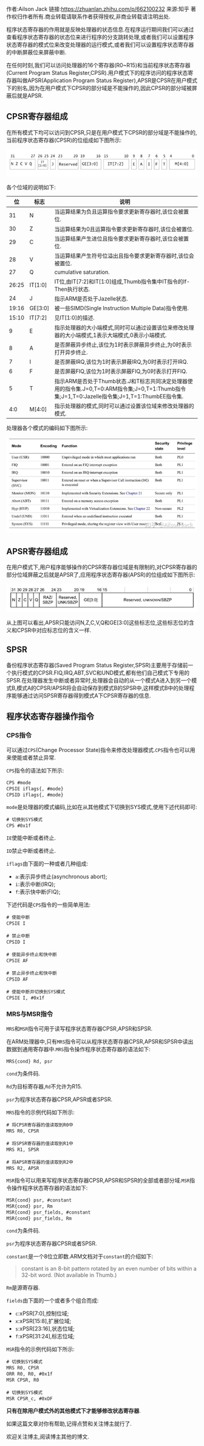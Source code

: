 作者:Ailson Jack
链接:https://zhuanlan.zhihu.com/p/662100232
来源:知乎
著作权归作者所有.商业转载请联系作者获得授权,非商业转载请注明出处.



程序状态寄存器的作用就是反映处理器的状态信息.在程序运行期间我们可以通过查看程序状态寄存器的状态位来进行程序的分支跳转处理,或者我们可以设置程序状态寄存器的模式位来改变处理器的运行模式,或者我们可以设置程序状态寄存器的中断屏蔽位来屏蔽中断.

在任何时刻,我们可以访问处理器的16个寄存器(R0~R15)和当前程序状态寄存器(Current Program Status Register,CPSR).用户模式下的程序访问的程序状态寄存器叫做APSR(Application Program Status Register),APSR是CPSR在用户模式下的别名,因为在用户模式下CPSR的部分域是不能操作的,因此CPSR的部分域被屏蔽后就是APSR.

## **CPSR寄存器组成** 

在所有模式下均可以访问到CPSR,只是在用户模式下CPSR的部分域是不能操作的,当前程序状态寄存器(CPSR)的位组成如下图所示:

![img](pic/v2-68c99cda10e91b2d4ba9a6f99f044681_720w.png)

各个位域的说明如下:

| 位    | 标志    | 说明                                                         |
| ----- | ------- | ------------------------------------------------------------ |
| 31    | N       | 当运算结果为负且运算指令要求更新寄存器时,该位会被置位.     |
| 30    | Z       | 当运算结果为0且运算指令要求更新寄存器时,该位会被置位.      |
| 29    | C       | 当运算结果产生进位且指令要求更新寄存器时,该位会被置位.     |
| 28    | V       | 当运算结果产生符号位溢出且指令要求更新寄存器时,该位会被置位. |
| 27    | Q       | cumulative saturation.                                      |
| 26:25 | IT[1:0] | IT位,由IT[7:2]和IT[1:0]组成,Thumb指令集中IT指令的If-Then执行状态. |
| 24    | J       | 指示ARM是否处于Jazelle状态.                                 |
| 19:16 | GE[3:0] | 被一些SIMD(Single Instruction Multiple Data)指令使用.     |
| 15:10 | IT[7:2] | 见IT[1:0]的描述.                                            |
| 9     | E       | 指示处理器的大小端模式,同时可以通过设置该位来修改处理器的大小端模式,1表示大端模式,0表示小端模式. |
| 8     | A       | 是否屏蔽异步终止,该位为1时表示屏蔽异步终止,为0时表示打开异步终止. |
| 7     | I       | 是否屏蔽IRQ,该位为1时表示屏蔽IRQ,为0时表示打开IRQ.        |
| 6     | F       | 是否屏蔽FIQ,该位为1时表示屏蔽FIQ,为0时表示打开FIQ.        |
| 5     | T       | 指示ARM是否处于Thumb状态.J和T标志共同决定处理器使用的指令集.J=0,T=0:ARM指令集;J=0,T=1:Thumb指令集;J=1,T=0:Jazelle指令集;J=1,T=1:ThumbEE指令集. |
| 4:0   | M[4:0]  | 指示处理器的模式,同时可以通过设置该位域来修改处理器的模式. |

处理器各个模式的编码如下图所示:

![img](pic/v2-f5d4dbd591d0eb2434047d96e5658954_720w.jpg)

## **APSR寄存器组成** 

在用户模式下,用户程序能够操作的CPSR寄存器位域是有限制的,对CPSR寄存器的部分位域屏蔽之后就是APSR了,应用程序状态寄存器(APSR)的位组成如下图所示:

![img](pic/v2-73b6540dd1be5eac6fee2f1773d84999_720w.png)

从上图可以看出,APSR只能访问N,Z,C,V,Q和GE[3:0]这些标志位,这些标志位的含义和CPSR中对应标志位的含义一样.

## **SPSR** 

备份程序状态寄存器(Saved Program Status Register,SPSR)主要用于存储前一个执行模式的CPSR.FIQ,IRQ,ABT,SVC和UND模式,都有他们自己模式下专用的SPSR.在处理器发生中断或者异常时,处理器会自动的从一个模式A进入到另一个模式B,模式A的CPSR/APSR将会自动保存到模式B的SPSR中,这样模式B中的处理程序能够通过访问SPSR寄存器得到模式A下CPSR寄存器的信息.

## **程序状态寄存器操作指令** 

### **CPS指令**

可以通过`CPS`(Change Processor State)指令来修改处理器模式.`CPS`指令也可以用来使能或者禁止异常.

`CPS`指令的语法如下所示:

```assembly
CPS #mode
CPSIE iflags{, #mode}
CPSID iflags{, #mode}
```

`mode`是处理器的模式编码,比如在从其他模式下切换到SYS模式,使用下述代码即可:

```assembly
# 切换到SYS模式
CPS #0x1f
```

`IE`使能中断或者终止.

`ID`禁止中断或者终止.

`iflags`由下面的一种或者几种组成:

- `a`:表示异步终止(asynchronous abort);
- `i`:表示中断(IRQ);
- `f`:表示快中断(FIQ);

下述代码是`CPS`指令的一些简单用法:

```assembly
# 使能中断
CPSIE I

# 禁止中断
CPSID I

# 使能异步终止和快中断
CPSIE AF

# 禁止异步终止和快中断
CPSID AF

# 使能中断并切换到SYS模式
CPSIE I, #0x1f
```

### **MRS与MSR指令**

`MRS`和`MSR`指令可用于读写程序状态寄存器CPSR,APSR和SPSR.

在ARM处理器中,只有`MRS`指令可以从程序状态寄存器CPSR,APSR和SPSR中读出数据到通用寄存器中.`MRS`指令操作程序状态寄存器的语法如下:

```assembly
MRS{cond} Rd, psr
```

`cond`为条件码.

`Rd`为目标寄存器,`Rd`不允许为R15.

`psr`为程序状态寄存器CPSR,APSR或者SPSR.

`MRS`指令的示例代码如下所示:

```assembly
# 将CPSR寄存器的值读取到R0中
MRS R0, CPSR

# 将SPSR寄存器的值读取到R1中
MRS R1, SPSR

# 将APSR寄存器的值读取到R2中
MRS R2, APSR
```

`MSR`指令可以用来写程序状态寄存器CPSR,APSR和SPSR的全部或者部分域.`MSR`指令操作程序状态寄存器的语法如下:

```assembly
MSR{cond} psr, #constant
MSR{cond} psr, Rm
MSR{cond} psr_fields, #constant
MSR{cond} psr_fields, Rm
```

`cond`为条件码.

`psr`为程序状态寄存器CPSR或者SPSR.

`constant`是一个8位立即数.ARM文档对于`constant`的介绍如下:

>  constant is an 8-bit pattern rotated by an even number of bits within a 32-bit word. (Not available in Thumb.)

`Rm`是源寄存器.

`fields`由下面的一个或者多个组合而成:

- `c`:xPSR[7:0],控制位域;
- `x`:xPSR[15:8],扩展位域;
- `s`:xPSR[23:16],状态位域;
- `f`:xPSR[31:24],标志位域;

`MSR`指令的示例代码如下所示:

```assembly
# 切换到SYS模式
MRS R0, CPSR
ORR R0, R0, #0x1f
MSR CPSR, R0

# 切换到SYS模式
MSR CPSR_c, #0xDF
```

**只有在除用户模式外的其他模式下才能够修改状态寄存器**.

如果这篇文章对你有帮助,记得点赞和关注博主就行了.

欢迎关注博主,阅读博主其他的博文.